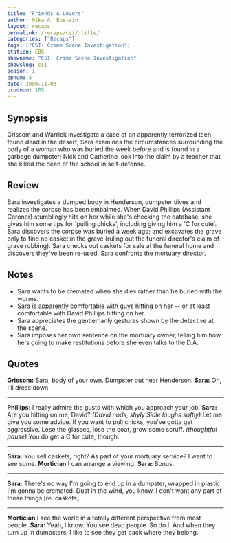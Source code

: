 ```yaml
---
title: "Friends & Lovers"
author: Mika A. Epstein
layout: recaps
permalink: /recaps/csi/:title/
categories: ["Recaps"]
tags: ["CSI: Crime Scene Investigation"]
station: CBS
showname: "CSI: Crime Scene Investigation"
showslug: csi
season: 1
epnum: 5
date: 2000-11-03
prodnum: 105
---
```


## Synopsis

Grissom and Warrick investigate a case of an apparently terrorized teen found dead in the desert; Sara examines the circumstances surrounding the body of a woman who was buried the week before and is found in a garbage dumpster; Nick and Catherine look into the claim by a teacher that she killed the dean of the school in self-defense.

## Review

Sara investigates a dumped body in Henderson, dumpster dives and realizes the corpse has been embalmed. When David Phillips (Assistant Coroner) stumblingly hits on her while she's checking the database, she gives him some tips for 'pulling chicks', including giving him a 'C for cute'. Sara discovers the corpse was buried a week ago; and excavates the grave only to find no casket in the grave (ruling out the funeral director's claim of grave robbing). Sara checks out caskets for sale at the funeral home and discovers they've been re-used. Sara confronts the mortuary director.

## Notes

* Sara wants to be cremated when she dies rather than be buried with the worms.
* Sara is apparently comfortable with guys hitting on her -- or at least comfortable with David Phillips hitting on her.
* Sara appreciates the gentlemanly gestures shown by the detective at the scene.
* Sara imposes her own sentence on the mortuary owner, telling him how he's going to make restitutions before she even talks to the D.A.

## Quotes

**Grissom:** Sara, body of your own. Dumpster out near Henderson.
**Sara:** Oh, I'll dress down.

- - -

**Phillips:** I really admire the gusto with which you approach your job.
**Sara:** Are you hitting on me, David? _(David nods, shyly_ _Sidle laughs softly)_ Let me give you some advice. If you want to pull chicks, you've gotta get aggressive. Lose the glasses, lose the coat, grow some scruff. _(thoughtful pause)_ You do get a C for cute, though.

- - -

**Sara:** You sell caskets, right? As part of your mortuary service? I want to see some.
**Mortician** I can arrange a viewing.
**Sara:** Bonus.

- - -

**Sara:** There's no way I'm going to end up in a dumpster, wrapped in plastic. I'm gonna be cremated. Dust in the wind, you know. I don't want any part of these things [re. caskets].

- - -

**Mortician** I see the world in a totally different perspective from most people.
**Sara:** Yeah, I know. You see dead people. So do I. And when they turn up in dumpsters, I like to see they get back where they belong.
